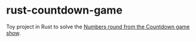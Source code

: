 # rust-countdown-game

Toy project in Rust to solve the [Numbers round from the Countdown game show](https://en.wikipedia.org/wiki/Countdown_(game_show)#Numbers_round).